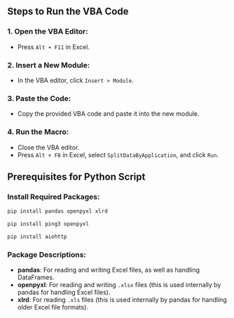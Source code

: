 ## Steps to Run the VBA Code

### 1. Open the VBA Editor:
- Press `Alt + F11` in Excel.

### 2. Insert a New Module:
- In the VBA editor, click `Insert > Module`.

### 3. Paste the Code:
- Copy the provided VBA code and paste it into the new module.

### 4. Run the Macro:
- Close the VBA editor.
- Press `Alt + F8` in Excel, select `SplitDataByApplication`, and click `Run`.

## Prerequisites for Python Script

### Install Required Packages:
```sh
pip install pandas openpyxl xlrd
```

```sh
pip install ping3 openpyxl
```

```sh
pip install aiohttp
```

### Package Descriptions:
- **pandas**: For reading and writing Excel files, as well as handling DataFrames.
- **openpyxl**: For reading and writing `.xlsx` files (this is used internally by pandas for handling Excel files).
- **xlrd**: For reading `.xls` files (this is used internally by pandas for handling older Excel file formats).

